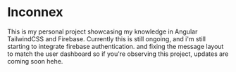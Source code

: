 # Inconnex

This is my personal project showcasing my knowledge in Angular TailwindCSS and Firebase.
Currently this is still ongoing, and i'm still starting to integrate firebase authentication.
and fixing the message layout to match the user dashboard so if you're observing this project,
updates are coming soon hehe.
